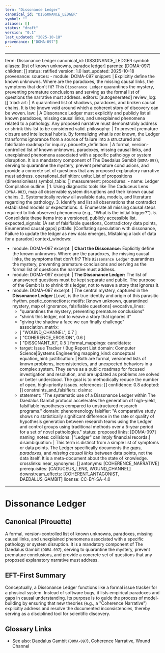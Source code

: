 ```yaml
---
term: "Dissonance Ledger"
canonical_id: "DISSONANCE_LEDGER"
symbol: ""
aliases: []
status: "draft"
version: "0.1"
last_updated: "2025-10-18"
provenance: ["DOMA-097"]
---
```


---
term: Dissonance Ledger
canonical_id: DISSONANCE_LEDGER
symbol: 
aliases: [list of known unknowns, paradox ledger]
parents: [DOMA-097]
children: []
status: ratified
version: 1.0
last_updated: 2025-10-18
provenance:
  sources:
    - module: DOMA-097
      snippet: |
        Explicitly define the known unknowns. Where are the paradoxes, the missing causal links, the symptoms that don't fit? This `Dissonance Ledger` quarantines the mystery, preventing premature conclusions and serving as the formal list of questions the narrative must address.
  editors: [autogenerated]
  review_log: []
triad:
  art: |
    A quarantined list of shadows, paradoxes, and broken causal chains. It is the known void around which a coherent story of discovery can be woven.
  law: |
    A Dissonance Ledger must explicitly and publicly list all known paradoxes, missing causal links, and unexplained phenomena related to a pathology. Any proposed narrative must demonstrably address or shrink this list to be considered valid.
  philosophy: |
    To prevent premature closure and intellectual hubris. By formalizing what is *not* known, the Ledger transforms ignorance from a source of failure into a structured and falsifiable roadmap for inquiry.
pirouette_definition: |
  A formal, version-controlled list of known unknowns, paradoxes, missing causal links, and unexplained phenomena associated with a specific pathology or system disruption. It is a mandatory component of The Daedalus Gambit (`DOMA-097`), serving to quarantine the mystery, prevent premature conclusions, and provide a concrete set of questions that any proposed explanatory narrative must address.
operational_definition:
  units: List of propositions (dimensionless)
  symbol_table: []
  measurement:
    procedures:
      - name: Ledger Compilation
        outline: |
          1.  Using diagnostic tools like The Caduceus Lens (`DYNA-003`), map all observable system disruptions and their known causal chains.
          2.  Systematically review all available data, models, and literature regarding the pathology.
          3.  Identify and list all observations that contradict established models or expectations.
          4.  Enumerate all missing causal steps required to link observed phenomena (e.g., "What is the initial trigger?").
          5.  Consolidate these items into a versioned, publicly accessible list.
        expected_signals: [A set of falsifiable questions, Contradictory data points, Enumerated causal gaps]
        pitfalls: [Conflating speculation with dissonance, Failure to update the ledger as new data emerges, Mistaking a lack of data for a paradox]
context_windows:
  - module: DOMA-097
    excerpt: |
      **Chart the Dissonance:** Explicitly define the known unknowns. Where are the paradoxes, the missing causal links, the symptoms that don't fit? This `Dissonance Ledger` quarantines the mystery, preventing premature conclusions and serving as the formal list of questions the narrative must address.
  - module: DOMA-097
    excerpt: |
      **The Dissonance Ledger:** The list of unanswered questions must be kept separate and public. The purpose of the Gambit is to shrink this ledger, not to weave a story that ignores it.
  - module: DOMA-097
    excerpt: |
      The central mystery, captured in the **Dissonance Ledger** [Low], is the true identity and origin of this parasitic rhythm.
poetic_connections:
  motifs: [known unknown, quarantined mystery, map of ignorance, falsifiable questions]
  evocative_lines:
    - "quarantines the mystery, preventing premature conclusions"
    - "shrink this ledger, not to weave a story that ignores it"
    - "giving the shadow a face we can finally challenge"
  association_matrix:
    - [ "WOUND_CHANNEL", 0.7 ]
    - [ "COHERENCE_EROSION", 0.6 ]
    - [ "DISSONANT_KI", 0.5 ]
formal_mappings:
  candidates:
    - target: Issue Tracker / Bug Report List
      domain: Computer Science|Systems Engineering
      mapping_kind: conceptual
      equation_hint:
      justification: |
        Both are formal, versioned lists of known problems, inconsistencies, and unexpected behaviors in a complex system. They serve as a public roadmap for focused investigation and resolution, and are updated as problems are solved or better understood. The goal is to methodically reduce the number of open, high-priority issues.
      references: []
      confidence: 0.8
  adopted: []
constraints_and_falsifiers:
  claims:
    - statement: "The systematic use of a Dissonance Ledger within The Daedalus Gambit protocol accelerates the generation of high-yield, falsifiable hypotheses compared to unstructured research programs."
      domain: phenomenology
      falsifier: "A comparative study shows no statistically significant difference in the rate or quality of hypothesis generation between research teams using the Ledger and control groups using traditional methods over a 5-year period for a set of novel pathologies."
      status: proposed
      links: [DOMA-097]
naming_notes:
  collisions: ["Ledger" can imply financial records.]
  disambiguation: |
    This term is distinct from a simple list of symptoms or data points. The Ledger specifically documents the *gaps*, *paradoxes*, and *missing causal links* between data points, not the data itself. It is a meta-document about the state of knowledge.
crosslinks:
  near_synonyms: []
  antonyms: [COHERENCE_NARRATIVE]
  prerequisites: [CADUCEUS_LENS, WOUND_CHANNEL]
  downstream_effects: [COHERENT_ANTAGONIST, DAEDALUS_GAMBIT]
license: CC-BY-SA-4.0
---

# Dissonance Ledger

## Canonical (Pirouette)
A formal, version-controlled list of known unknowns, paradoxes, missing causal links, and unexplained phenomena associated with a specific pathology or system disruption. It is a mandatory component of The Daedalus Gambit (`DOMA-097`), serving to quarantine the mystery, prevent premature conclusions, and provide a concrete set of questions that any proposed explanatory narrative must address.

## EFT-First Summary
Conceptually, a Dissonance Ledger functions like a formal issue tracker for a physical system. Instead of software bugs, it lists empirical paradoxes and gaps in causal understanding. Its purpose is to guide the process of model-building by ensuring that new theories (e.g., a "Coherence Narrative") explicitly address and resolve the documented inconsistencies, thereby serving as a disciplined tool for scientific discovery.

## Glossary Links
- See also: Daedalus Gambit (`DOMA-097`), Coherence Narrative, Wound Channel
